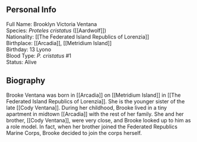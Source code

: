 ## Personal Info

Full Name: Brooklyn Victoria Ventana  
Species: _Proteles cristatus_ ([[Aardwolf]])  
Nationality: [[The Federated Island Republics of Lorenzia]]  
Birthplace: [[Arcadia]], [[Metridium Island]]  
Birthday: 13 Lyono  
Blood Type: _P. cristatus_ #1  
Status: Alive  
## Biography

Brooke Ventana was born in [[Arcadia]] on [[Metridium Island]] in [[The Federated Island Republics of Lorenzia]]. She is the younger sister of the late [[Cody Ventana]]. During her childhood, Brooke lived in a tiny apartment in midtown [[Arcadia]] with the rest of her family. She and her brother, [[Cody Ventana]], were very close, and Brooke looked up to him as a role model. In fact, when her brother joined the Federated Republics Marine Corps, Brooke decided to join the corps herself.

